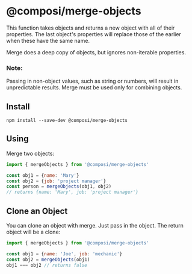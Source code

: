 # @composi/merge-objects

This function takes objects and returns a new object with all of their properties. The last object's properties will replace those of the earlier when these have the same name.

Merge does a deep copy of objects, but ignores non-iterable properties.

### Note:

Passing in non-object values, such as string or numbers, will result in unpredictable results. Merge must be used only for combining objects.

## Install

```
npm install --save-dev @composi/merge-objects
```

## Using

Merge two objects:

```javascript
import { mergeObjects } from '@composi/merge-objects'

const obj1 = {name: 'Mary'}
const obj2 = {job: 'project manager'}
const person = mergeObjects(obj1, obj2)
// returns {name: 'Mary', job: 'project manager'}
```

## Clone an Object

You can clone an object with merge. Just pass in the object. The return object will be a clone:

```javascript
import { mergeObjects } from '@composi/merge-objects'

const obj1 = {name: 'Joe', job: 'mechanic'}
const obj2 = mergeObjects(obj1)
obj1 === obj2 // returns false
```
